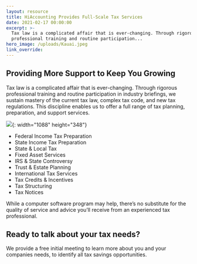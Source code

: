 ```yaml
---
layout: resource
title: HiAccounting Provides Full-Scale Tax Services
date: 2021-02-17 00:00:00
excerpt: >-
  Tax law is a complicated affair that is ever-changing. Through rigorous
  professional training and routine participation...
hero_image: /uploads/Kauai.jpeg
link_override:
---
```


## Providing More Support to Keep You Growing

Tax law is a complicated affair that is ever-changing. Through rigorous professional training and routine participation in industry briefings, we sustain mastery of the current tax law, complex tax code, and new tax regulations. This discipline enables us to offer a full range of tax planning, preparation, and support services.

![](uploads/tax-serve-clips.JPG){: width="1088" height="348"}

* Federal Income Tax Preparation
* State Income Tax Preparation
* State & Local Tax
* Fixed Asset Services
* IRS & State Controversy
* Trust & Estate Planning
* International Tax Services
* Tax Credits & Incentives
* Tax Structuring
* Tax Notices

While a computer software program may help, there’s no substitute for the quality of service and advice you’ll receive from an experienced tax professional.

## Ready to talk about your tax needs?

We provide a free initial meeting to learn more about you and your companies needs, to identify all tax savings opportunities.
